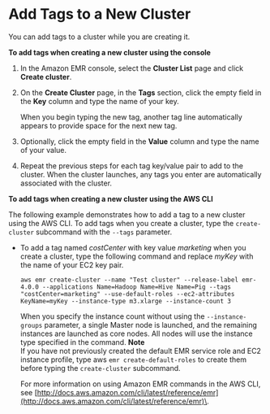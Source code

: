 # Add Tags to a New Cluster<a name="emr-plan-tags-add-new"></a>

You can add tags to a cluster while you are creating it\. 

**To add tags when creating a new cluster using the console**

1. In the Amazon EMR console, select the **Cluster List** page and click **Create cluster**\.

1. On the **Create Cluster** page, in the **Tags** section, click the empty field in the **Key** column and type the name of your key\. 

   When you begin typing the new tag, another tag line automatically appears to provide space for the next new tag\.

1. Optionally, click the empty field in the **Value** column and type the name of your value\. 

1. Repeat the previous steps for each tag key/value pair to add to the cluster\. When the cluster launches, any tags you enter are automatically associated with the cluster\. 

**To add tags when creating a new cluster using the AWS CLI**

The following example demonstrates how to add a tag to a new cluster using the AWS CLI\. To add tags when you create a cluster, type the `create-cluster` subcommand with the `--tags` parameter\. 

+ To add a tag named *costCenter* with key value *marketing* when you create a cluster, type the following command and replace *myKey* with the name of your EC2 key pair\.

  ```
  aws emr create-cluster --name "Test cluster" --release-label emr-4.0.0 --applications Name=Hadoop Name=Hive Name=Pig --tags "costCenter=marketing" --use-default-roles --ec2-attributes KeyName=myKey --instance-type m3.xlarge --instance-count 3
  ```

  When you specify the instance count without using the `--instance-groups` parameter, a single Master node is launched, and the remaining instances are launched as core nodes\. All nodes will use the instance type specified in the command\.
**Note**  
If you have not previously created the default EMR service role and EC2 instance profile, type aws `emr create-default-roles` to create them before typing the `create-cluster` subcommand\.

  For more information on using Amazon EMR commands in the AWS CLI, see [http://docs.aws.amazon.com/cli/latest/reference/emr](http://docs.aws.amazon.com/cli/latest/reference/emr)\.